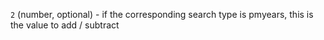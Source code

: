 `2` (number, optional) - if the corresponding search type is pmyears, this is the value to add / subtract